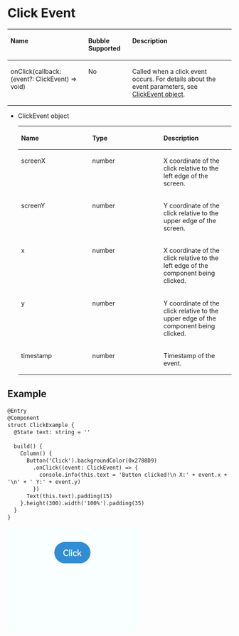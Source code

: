 # Click Event<a name="EN-US_TOPIC_0000001111581270"></a>

<a name="table268mcpsimp"></a>
<table><thead align="left"><tr id="row274mcpsimp"><th class="cellrowborder" colspan="2" valign="top" id="mcps1.1.5.1.1"><p id="p278mcpsimp"><a name="p278mcpsimp"></a><a name="p278mcpsimp"></a>Name</p>
</th>
<th class="cellrowborder" valign="top" id="mcps1.1.5.1.2"><p id="p240018113020"><a name="p240018113020"></a><a name="p240018113020"></a>Bubble Supported</p>
</th>
<th class="cellrowborder" valign="top" id="mcps1.1.5.1.3"><p id="p280mcpsimp"><a name="p280mcpsimp"></a><a name="p280mcpsimp"></a>Description</p>
</th>
</tr>
</thead>
<tbody><tr id="row281mcpsimp"><td class="cellrowborder" colspan="2" valign="top" headers="mcps1.1.5.1.1 "><p id="p283mcpsimp"><a name="p283mcpsimp"></a><a name="p283mcpsimp"></a>onClick(callback: (event?: ClickEvent) =&gt; void)</p>
</td>
<td class="cellrowborder" valign="top" headers="mcps1.1.5.1.2 "><p id="p240119143012"><a name="p240119143012"></a><a name="p240119143012"></a>No</p>
</td>
<td class="cellrowborder" valign="top" headers="mcps1.1.5.1.3 "><p id="p287mcpsimp"><a name="p287mcpsimp"></a><a name="p287mcpsimp"></a>Called when a click event occurs. For details about the event parameters, see <a href="#li155675712535">ClickEvent object</a>.</p>
</td>
</tr>
</tbody>
</table>

-   <a name="li155675712535"></a>ClickEvent object

    <a name="table150414419378"></a>
    <table><thead align="left"><tr id="row250434411379"><th class="cellrowborder" valign="top" width="33.33333333333333%" id="mcps1.1.4.1.1"><p id="p17251053163714"><a name="p17251053163714"></a><a name="p17251053163714"></a>Name</p>
    </th>
    <th class="cellrowborder" valign="top" width="33.33333333333333%" id="mcps1.1.4.1.2"><p id="p125175313377"><a name="p125175313377"></a><a name="p125175313377"></a>Type</p>
    </th>
    <th class="cellrowborder" valign="top" width="33.33333333333333%" id="mcps1.1.4.1.3"><p id="p152518539379"><a name="p152518539379"></a><a name="p152518539379"></a>Description</p>
    </th>
    </tr>
    </thead>
    <tbody><tr id="row25047446377"><td class="cellrowborder" valign="top" width="33.33333333333333%" headers="mcps1.1.4.1.1 "><p id="p625120539377"><a name="p625120539377"></a><a name="p625120539377"></a>screenX</p>
    </td>
    <td class="cellrowborder" valign="top" width="33.33333333333333%" headers="mcps1.1.4.1.2 "><p id="p7251105311371"><a name="p7251105311371"></a><a name="p7251105311371"></a>number</p>
    </td>
    <td class="cellrowborder" valign="top" width="33.33333333333333%" headers="mcps1.1.4.1.3 "><p id="p62511553103710"><a name="p62511553103710"></a><a name="p62511553103710"></a>X coordinate of the click relative to the left edge of the screen.</p>
    </td>
    </tr>
    <tr id="row16504744143718"><td class="cellrowborder" valign="top" width="33.33333333333333%" headers="mcps1.1.4.1.1 "><p id="p3251353193710"><a name="p3251353193710"></a><a name="p3251353193710"></a>screenY</p>
    </td>
    <td class="cellrowborder" valign="top" width="33.33333333333333%" headers="mcps1.1.4.1.2 "><p id="p14252175323715"><a name="p14252175323715"></a><a name="p14252175323715"></a>number</p>
    </td>
    <td class="cellrowborder" valign="top" width="33.33333333333333%" headers="mcps1.1.4.1.3 "><p id="p225275353713"><a name="p225275353713"></a><a name="p225275353713"></a>Y coordinate of the click relative to the upper edge of the screen.</p>
    </td>
    </tr>
    <tr id="row750454419376"><td class="cellrowborder" valign="top" width="33.33333333333333%" headers="mcps1.1.4.1.1 "><p id="p11252195317371"><a name="p11252195317371"></a><a name="p11252195317371"></a>x</p>
    </td>
    <td class="cellrowborder" valign="top" width="33.33333333333333%" headers="mcps1.1.4.1.2 "><p id="p025215313716"><a name="p025215313716"></a><a name="p025215313716"></a>number</p>
    </td>
    <td class="cellrowborder" valign="top" width="33.33333333333333%" headers="mcps1.1.4.1.3 "><p id="p10252195316373"><a name="p10252195316373"></a><a name="p10252195316373"></a>X coordinate of the click relative to the left edge of the component being clicked.</p>
    </td>
    </tr>
    <tr id="row19505244163715"><td class="cellrowborder" valign="top" width="33.33333333333333%" headers="mcps1.1.4.1.1 "><p id="p6252195312377"><a name="p6252195312377"></a><a name="p6252195312377"></a>y</p>
    </td>
    <td class="cellrowborder" valign="top" width="33.33333333333333%" headers="mcps1.1.4.1.2 "><p id="p92521553113719"><a name="p92521553113719"></a><a name="p92521553113719"></a>number</p>
    </td>
    <td class="cellrowborder" valign="top" width="33.33333333333333%" headers="mcps1.1.4.1.3 "><p id="p1925216537376"><a name="p1925216537376"></a><a name="p1925216537376"></a>Y coordinate of the click relative to the upper edge of the component being clicked.</p>
    </td>
    </tr>
    <tr id="row7505194418373"><td class="cellrowborder" valign="top" width="33.33333333333333%" headers="mcps1.1.4.1.1 "><p id="p3252155316378"><a name="p3252155316378"></a><a name="p3252155316378"></a>timestamp</p>
    </td>
    <td class="cellrowborder" valign="top" width="33.33333333333333%" headers="mcps1.1.4.1.2 "><p id="p16252453163717"><a name="p16252453163717"></a><a name="p16252453163717"></a>number</p>
    </td>
    <td class="cellrowborder" valign="top" width="33.33333333333333%" headers="mcps1.1.4.1.3 "><p id="p13252115333711"><a name="p13252115333711"></a><a name="p13252115333711"></a>Timestamp of the event.</p>
    </td>
    </tr>
    </tbody>
    </table>


## Example<a name="section16900453182718"></a>

```
@Entry
@Component
struct ClickExample {
  @State text: string = ''

  build() {
    Column() {
      Button('Click').backgroundColor(0x2788D9)
        .onClick((event: ClickEvent) => {
          console.info(this.text = 'Button clicked!\n X:' + event.x + '\n' + ' Y:' + event.y)
        })
      Text(this.text).padding(15)
    }.height(300).width('100%').padding(35)
  }
}
```

![](figures/click.gif)

